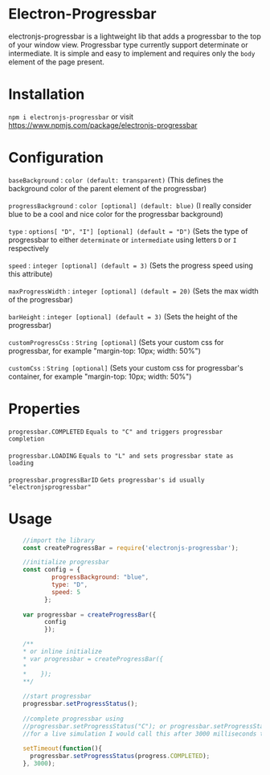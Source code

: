 # Electron-Progressbar
electronjs-progressbar is a lightweight lib that adds a progressbar to the top of your window view. Progressbar type currently support determinate or intermediate. It is simple and easy to implement and requires only the `body` element of the page present. 

# Installation
`
npm i electronjs-progressbar
`
or visit https://www.npmjs.com/package/electronjs-progressbar

# Configuration
`baseBackground`      :     `color (default: transparent)` (This defines the background color of the parent element of the progressbar)
<br/>
<br/>
`progressBackground`  :     `color [optional] (default: blue)` (I really consider blue to be a cool and nice color for the progressbar background)
<br/>
<br/>
`type`                :     `options[ "D", "I"] [optional] (default = "D")`  (Sets the type of progressbar to either `determinate` or `intermediate` using letters `D` or `I` respectively
<br/>
<br/>
`speed`               :     `integer [optional] (default = 3)`   (Sets the progress speed using this attribute)
<br/>
<br/>
`maxProgressWidth`    :     `integer [optional] (default = 20)`  (Sets the max width of the progressbar)
<br/>
<br/>
 `barHeight`          :     `integer [optional] (default = 3)`  (Sets the height of the progressbar) 
<br/>
<br/>
`customProgressCss`           :     `String [optional]` (Sets your custom css for progressbar, for example "margin-top: 10px; width: 50%")
<br/>
<br/>
`customCss`           :     `String [optional]` (Sets your custom css for progressbar's container, for example "margin-top: 10px; width: 50%")

# Properties
`progressbar.COMPLETED`     `Equals to "C" and triggers progressbar completion`
<br/>
<br/>
`progressbar.LOADING`       `Equals to "L" and sets progressbar state as loading`
<br/>
<br/>
`progressbar.progressBarID`       `Gets progressbar's id usually "electronjsprogressbar"`

# Usage
```javascript
    //import the library
    const createProgressBar = require('electronjs-progressbar');

    //initialize progressbar
    const config = {
            progressBackground: "blue",
            type: "D",
            speed: 5
          };
          
    var progressbar = createProgressBar({
          config
          });

    /**
    * or inline initialize
    * var progressbar = createProgressBar({
    *       
    *    });
    **/
    
    //start progressbar
    progressbar.setProgressStatus();
    
    //complete progressbar using
    //progressbar.setProgressStatus("C"); or progressbar.setProgressStatus(progressbar.COMPLETED);
    //for a live simulation I would call this after 3000 milliseconds to actually show the progressbar loading
    
    setTimeout(function(){
      progressbar.setProgressStatus(progress.COMPLETED);
    }, 3000);


```
